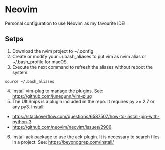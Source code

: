 # Neovim
Personal configuration to use Neovim as my favourite IDE!

## Setps
1. Download the nvim project to ~/.config
2. Create or modify your ~/.bash_aliases to put vim as nvim alias or ~/.bash_profile for macOS.
3. Execute the next command to refresh the aliases without reboot the system:
```
source ~/.bash_aliases
```
4. Install vim-plug to manage the plugins. See: https://github.com/junegunn/vim-plug
5. The UltiSnips is a plugin included in the repo. It requires py >= 2.7 or any py3. Install:
* https://stackoverflow.com/questions/6587507/how-to-install-pip-with-python-3
* https://github.com/neovim/neovim/issues/2906
6. Install ack package to use the ack plugin. It is necessary to search files in a project. See: https://beyondgrep.com/install/
